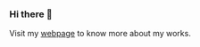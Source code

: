 ### Hi there 👋

Visit my [webpage](https://sites.google.com/view/anindyamondal/) to know more about my works. 
